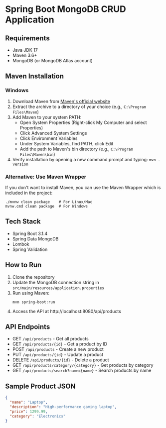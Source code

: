 # Spring Boot MongoDB CRUD Application

## Requirements

- Java JDK 17
- Maven 3.6+ 
- MongoDB (or MongoDB Atlas account)

## Maven Installation

### Windows
1. Download Maven from [Maven's official website](https://maven.apache.org/download.cgi)
2. Extract the archive to a directory of your choice (e.g., `C:\Program Files\Maven`)
3. Add Maven to your system PATH:
   - Open System Properties (Right-click My Computer and select Properties)
   - Click Advanced System Settings
   - Click Environment Variables
   - Under System Variables, find PATH, click Edit
   - Add the path to Maven's bin directory (e.g., `C:\Program Files\Maven\bin`)
4. Verify installation by opening a new command prompt and typing: `mvn -version`

### Alternative: Use Maven Wrapper
If you don't want to install Maven, you can use the Maven Wrapper which is included in the project:
```
./mvnw clean package    # For Linux/Mac
mvnw.cmd clean package  # For Windows
```

## Tech Stack

- Spring Boot 3.1.4
- Spring Data MongoDB
- Lombok
- Spring Validation

## How to Run

1. Clone the repository
2. Update the MongoDB connection string in `src/main/resources/application.properties`
3. Run using Maven:
   ```
   mvn spring-boot:run
   ```
4. Access the API at http://localhost:8080/api/products

## API Endpoints

- GET `/api/products` - Get all products
- GET `/api/products/{id}` - Get a product by ID
- POST `/api/products` - Create a new product
- PUT `/api/products/{id}` - Update a product
- DELETE `/api/products/{id}` - Delete a product
- GET `/api/products/category/{category}` - Get products by category
- GET `/api/products/search?name={name}` - Search products by name

## Sample Product JSON

```json
{
  "name": "Laptop",
  "description": "High-performance gaming laptop",
  "price": 1299.99,
  "category": "Electronics"
}
```
